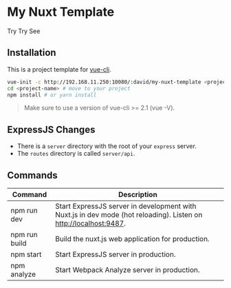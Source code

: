 # My Nuxt Template
Try Try See

## Installation

This is a project template for [vue-cli](https://github.com/vuejs/vue-cli).

```bash
vue-init -c http://192.168.11.250:10080/:david/my-nuxt-template <project-name>
cd <project-name> # move to your project
npm install # or yarn install
```

> Make sure to use a version of vue-cli >= 2.1 (vue -V).

## ExpressJS Changes

- There is a  `server` directory with the root of your `express` server.
- The `routes` directory is called `server/api`.

## Commands

| Command | Description |
|---------|-------------|
| npm run dev | Start ExpressJS server in development with Nuxt.js in dev mode (hot reloading). Listen on [http://localhost:9487](http://localhost:9487). |
| npm run build | Build the nuxt.js web application for production. |
| npm start | Start ExpressJS server in production. |
| npm analyze | Start Webpack Analyze server in production. |
